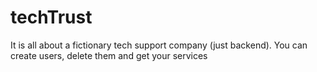 # techTrust
It is all about a fictionary tech support company (just backend). You can create users, delete them and get your services
